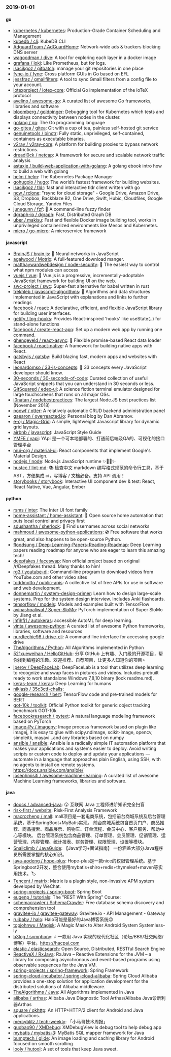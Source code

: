### 2019-01-01

#### go
* [kubernetes / kubernetes](https://github.com/kubernetes/kubernetes): Production-Grade Container Scheduling and Management
* [kubedb / cli](https://github.com/kubedb/cli): KubeDB CLI
* [AdguardTeam / AdGuardHome](https://github.com/AdguardTeam/AdGuardHome): Network-wide ads & trackers blocking DNS server
* [wagoodman / dive](https://github.com/wagoodman/dive): A tool for exploring each layer in a docker image
* [grafana / loki](https://github.com/grafana/loki): Like Prometheus, but for logs.
* [isacikgoz / gitbatch](https://github.com/isacikgoz/gitbatch): manage your git repositories in one place
* [fyne-io / fyne](https://github.com/fyne-io/fyne): Cross platform GUIs in Go based on EFL
* [jessfraz / gmailfilters](https://github.com/jessfraz/gmailfilters): A tool to sync Gmail filters from a config file to your account.
* [iotexproject / iotex-core](https://github.com/iotexproject/iotex-core): Official Go implementation of the IoTeX protocol
* [avelino / awesome-go](https://github.com/avelino/awesome-go): A curated list of awesome Go frameworks, libraries and software
* [bloomberg / goldpinger](https://github.com/bloomberg/goldpinger): Debugging tool for Kubernetes which tests and displays connectivity between nodes in the cluster.
* [golang / go](https://github.com/golang/go): The Go programming language
* [go-gitea / gitea](https://github.com/go-gitea/gitea): Git with a cup of tea, painless self-hosted git service
* [genuinetools / binctr](https://github.com/genuinetools/binctr): Fully static, unprivileged, self-contained, containers as executable binaries.
* [v2ray / v2ray-core](https://github.com/v2ray/v2ray-core): A platform for building proxies to bypass network restrictions.
* [dreadl0ck / netcap](https://github.com/dreadl0ck/netcap): A framework for secure and scalable network traffic analysis
* [astaxie / build-web-application-with-golang](https://github.com/astaxie/build-web-application-with-golang): A golang ebook intro how to build a web with golang
* [helm / helm](https://github.com/helm/helm): The Kubernetes Package Manager
* [gohugoio / hugo](https://github.com/gohugoio/hugo): The world’s fastest framework for building websites.
* [isacikgoz / tldr](https://github.com/isacikgoz/tldr): fast and interactive tldr client written with go
* [ncw / rclone](https://github.com/ncw/rclone): "rsync for cloud storage" - Google Drive, Amazon Drive, S3, Dropbox, Backblaze B2, One Drive, Swift, Hubic, Cloudfiles, Google Cloud Storage, Yandex Files
* [junegunn / fzf](https://github.com/junegunn/fzf): 🌸 A command-line fuzzy finder
* [dgraph-io / dgraph](https://github.com/dgraph-io/dgraph): Fast, Distributed Graph DB
* [uber / makisu](https://github.com/uber/makisu): Fast and flexible Docker image building tool, works in unprivileged containerized environments like Mesos and Kubernetes.
* [micro / go-micro](https://github.com/micro/go-micro): A microservice framework

#### javascript
* [BrainJS / brain.js](https://github.com/BrainJS/brain.js): 🤖 Neural networks in JavaScript
* [agalwood / Motrix](https://github.com/agalwood/Motrix): A full-featured download manger.
* [matthaywardwebdesign / node-security](https://github.com/matthaywardwebdesign/node-security): 🔑 The easiest way to control what npm modules can access
* [vuejs / vue](https://github.com/vuejs/vue): 🖖 Vue.js is a progressive, incrementally-adoptable JavaScript framework for building UI on the web.
* [swc-project / swc](https://github.com/swc-project/swc): Super-fast alternative for babel written in rust
* [trekhleb / javascript-algorithms](https://github.com/trekhleb/javascript-algorithms): 📝 Algorithms and data structures implemented in JavaScript with explanations and links to further readings
* [facebook / react](https://github.com/facebook/react): A declarative, efficient, and flexible JavaScript library for building user interfaces.
* [getify / tng-hooks](https://github.com/getify/tng-hooks): Provides React-inspired 'hooks' like useState(..) for stand-alone functions
* [facebook / create-react-app](https://github.com/facebook/create-react-app): Set up a modern web app by running one command.
* [ghengeveld / react-async](https://github.com/ghengeveld/react-async): 🍾 Flexible promise-based React data loader
* [facebook / react-native](https://github.com/facebook/react-native): A framework for building native apps with React.
* [gatsbyjs / gatsby](https://github.com/gatsbyjs/gatsby): Build blazing fast, modern apps and websites with React
* [leonardomso / 33-js-concepts](https://github.com/leonardomso/33-js-concepts): 📜 33 concepts every JavaScript developer should know.
* [30-seconds / 30-seconds-of-code](https://github.com/30-seconds/30-seconds-of-code): Curated collection of useful JavaScript snippets that you can understand in 30 seconds or less.
* [GitSquared / edex-ui](https://github.com/GitSquared/edex-ui): A science fiction terminal emulator designed for large touchscreens that runs on all major OSs.
* [i0natan / nodebestpractices](https://github.com/i0natan/nodebestpractices): The largest Node.JS best practices list (November 2018)
* [poowf / otter](https://github.com/poowf/otter): A relatively automatic CRUD backend administration panel
* [gaearon / overreacted.io](https://github.com/gaearon/overreacted.io): Personal blog by Dan Abramov.
* [e-oj / Magic-Grid](https://github.com/e-oj/Magic-Grid): A simple, lightweight Javascript library for dynamic grid layouts.
* [airbnb / javascript](https://github.com/airbnb/javascript): JavaScript Style Guide
* [YMFE / yapi](https://github.com/YMFE/yapi): YApi 是一个可本地部署的、打通前后端及QA的、可视化的接口管理平台
* [mui-org / material-ui](https://github.com/mui-org/material-ui): React components that implement Google's Material Design.
* [nodejs / node](https://github.com/nodejs/node): Node.js JavaScript runtime ✨🐢🚀✨
* [hustcc / lint-md](https://github.com/hustcc/lint-md): 📚 检查中文 markdown 编写格式规范的命令行工具，基于 AST，方便集成 ci，写博客 / 文档必备。支持 API 调用！
* [storybooks / storybook](https://github.com/storybooks/storybook): Interactive UI component dev & test: React, React Native, Vue, Angular, Ember

#### python
* [rsms / inter](https://github.com/rsms/inter): The Inter UI font family
* [home-assistant / home-assistant](https://github.com/home-assistant/home-assistant): 🏡 Open source home automation that puts local control and privacy first
* [sdushantha / sherlock](https://github.com/sdushantha/sherlock): 🔎 Find usernames across social networks
* [mahmoud / awesome-python-applications](https://github.com/mahmoud/awesome-python-applications): 💿 Free software that works great, and also happens to be open-source Python.
* [floodsung / Deep-Learning-Papers-Reading-Roadmap](https://github.com/floodsung/Deep-Learning-Papers-Reading-Roadmap): Deep Learning papers reading roadmap for anyone who are eager to learn this amazing tech!
* [deepfakes / faceswap](https://github.com/deepfakes/faceswap): Non official project based on original /r/Deepfakes thread. Many thanks to him!
* [rg3 / youtube-dl](https://github.com/rg3/youtube-dl): Command-line program to download videos from YouTube.com and other video sites
* [toddmotto / public-apis](https://github.com/toddmotto/public-apis): A collective list of free APIs for use in software and web development.
* [donnemartin / system-design-primer](https://github.com/donnemartin/system-design-primer): Learn how to design large-scale systems. Prep for the system design interview. Includes Anki flashcards.
* [tensorflow / models](https://github.com/tensorflow/models): Models and examples built with TensorFlow
* [avinashpaliwal / Super-SloMo](https://github.com/avinashpaliwal/Super-SloMo): PyTorch implementation of Super SloMo by Jiang et al.
* [jhfjhfj1 / autokeras](https://github.com/jhfjhfj1/autokeras): accessible AutoML for deep learning.
* [vinta / awesome-python](https://github.com/vinta/awesome-python): A curated list of awesome Python frameworks, libraries, software and resources
* [nurdtechie98 / drive-cli](https://github.com/nurdtechie98/drive-cli): A command line interface for accessing google drive
* [TheAlgorithms / Python](https://github.com/TheAlgorithms/Python): All Algorithms implemented in Python
* [521xueweihan / HelloGitHub](https://github.com/521xueweihan/HelloGitHub): 分享 GitHub 上有趣、入门级的开源项目，帮你找到编程的乐趣。欢迎推荐、自荐项目，让更多人知道你的项目⭐️
* [iperov / DeepFaceLab](https://github.com/iperov/DeepFaceLab): DeepFaceLab is a tool that utilizes deep learning to recognize and swap faces in pictures and videos. Includes prebuilt ready to work standalone Windows 7,8,10 binary (look readme.md).
* [keras-team / keras](https://github.com/keras-team/keras): Deep Learning for humans
* [niklasb / 35c3ctf-challs](https://github.com/niklasb/35c3ctf-challs): 
* [google-research / bert](https://github.com/google-research/bert): TensorFlow code and pre-trained models for BERT
* [got-10k / toolkit](https://github.com/got-10k/toolkit): Official Python toolkit for generic object tracking benchmark GOT-10k
* [facebookresearch / pytext](https://github.com/facebookresearch/pytext): A natural language modeling framework based on PyTorch
* [Image-Py / imagepy](https://github.com/Image-Py/imagepy): Image process framework based on plugin like imagej, it is esay to glue with scipy.ndimage, scikit-image, opencv, simpleitk, mayavi...and any libraries based on numpy
* [ansible / ansible](https://github.com/ansible/ansible): Ansible is a radically simple IT automation platform that makes your applications and systems easier to deploy. Avoid writing scripts or custom code to deploy and update your applications — automate in a language that approaches plain English, using SSH, with no agents to install on remote systems. https://docs.ansible.com/ansible/
* [josephmisiti / awesome-machine-learning](https://github.com/josephmisiti/awesome-machine-learning): A curated list of awesome Machine Learning frameworks, libraries and software.

#### java
* [doocs / advanced-java](https://github.com/doocs/advanced-java): 😮 互联网 Java 工程师进阶知识完全扫盲
* [risk-first / website](https://github.com/risk-first/website): Risk-First Analysis Framework
* [macrozheng / mall](https://github.com/macrozheng/mall): mall项目是一套电商系统，包括前台商城系统及后台管理系统，基于SpringBoot+MyBatis实现。 前台商城系统包含首页门户、商品推荐、商品搜索、商品展示、购物车、订单流程、会员中心、客户服务、帮助中心等模块。 后台管理系统包含商品管理、订单管理、会员管理、促销管理、运营管理、内容管理、统计报表、财务管理、权限管理、设置等模块。
* [Snailclimb / JavaGuide](https://github.com/Snailclimb/JavaGuide): 【Java学习+面试指南】 一份涵盖大部分Java程序员所需要掌握的核心知识。
* [java-aodeng / hope-plus](https://github.com/java-aodeng/hope-plus): Hope-plus是一款nice的权限管理系统。基于Springboot2开发，整合使用mybatis+shiro+redis+thymeleaf+maven等实用技术。🏷
* [Tencent / matrix](https://github.com/Tencent/matrix): Matrix is a plugin style, non-invasive APM system developed by WeChat.
* [spring-projects / spring-boot](https://github.com/spring-projects/spring-boot): Spring Boot
* [eugenp / tutorials](https://github.com/eugenp/tutorials): The "REST With Spring" Course:
* [schemacrawler / SchemaCrawler](https://github.com/schemacrawler/SchemaCrawler): Free database schema discovery and comprehension tool
* [gravitee-io / gravitee-gateway](https://github.com/gravitee-io/gravitee-gateway): Gravitee.io - API Management - Gateway
* [ruibaby / halo](https://github.com/ruibaby/halo): Halo可能是最好的Java博客系统😉
* [topjohnwu / Magisk](https://github.com/topjohnwu/Magisk): A Magic Mask to Alter Android System Systemless-ly
* [b3log / symphony](https://github.com/b3log/symphony): 🎶 一款用 Java 实现的现代化社区（论坛/BBS/社交网络/博客）平台。https://hacpai.com
* [elastic / elasticsearch](https://github.com/elastic/elasticsearch): Open Source, Distributed, RESTful Search Engine
* [ReactiveX / RxJava](https://github.com/ReactiveX/RxJava): RxJava – Reactive Extensions for the JVM – a library for composing asynchronous and event-based programs using observable sequences for the Java VM.
* [spring-projects / spring-framework](https://github.com/spring-projects/spring-framework): Spring Framework
* [spring-cloud-incubator / spring-cloud-alibaba](https://github.com/spring-cloud-incubator/spring-cloud-alibaba): Spring Cloud Alibaba provides a one-stop solution for application development for the distributed solutions of Alibaba middleware.
* [TheAlgorithms / Java](https://github.com/TheAlgorithms/Java): All Algorithms implemented in Java
* [alibaba / arthas](https://github.com/alibaba/arthas): Alibaba Java Diagnostic Tool Arthas/Alibaba Java诊断利器Arthas
* [square / okhttp](https://github.com/square/okhttp): An HTTP+HTTP/2 client for Android and Java applications.
* [mercyblitz / tech-weekly](https://github.com/mercyblitz/tech-weekly): 「小马哥技术周报」
* [guobao90 / XMDebug](https://github.com/guobao90/XMDebug): XMDebugView is debug tool to help debug app
* [mybatis / mybatis-3](https://github.com/mybatis/mybatis-3): MyBatis SQL mapper framework for Java
* [bumptech / glide](https://github.com/bumptech/glide): An image loading and caching library for Android focused on smooth scrolling
* [looly / hutool](https://github.com/looly/hutool): A set of tools that keep Java sweet.
